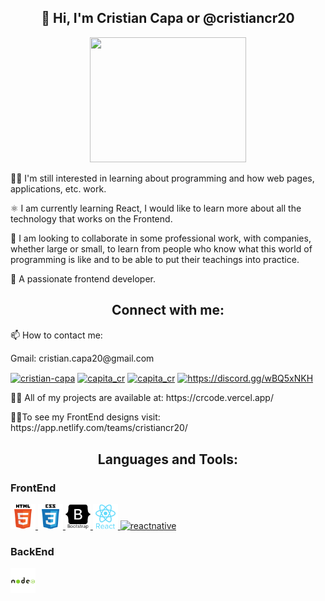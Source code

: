 <h2 align="center">👋 Hi, I'm Cristian Capa or @cristiancr20 </h2>

<div align="center">
  <img src="https://static.wixstatic.com/media/669128_ec1c7a78e9694aec8a07c2e48b292ae1~mv2.gif"   height="200" width="250" ></img>
</div>

<p margin="10"> 🧑‍💻 I'm still interested in learning about programming and how web pages, applications, etc. work. </p> 
<p>⚛️ I am currently learning React, I would like to learn more about all the technology that works on the Frontend. </p>
<p>🎒 I am looking to collaborate in some professional work, with companies, whether large or small, to learn from people who know what this world of programming is like and to be able to put their teachings into practice.</p>
<p>💞️ A passionate frontend developer.</p>


<h2 align="center">Connect with me:</h2>
📫 How to contact me:
<p> Gmail: cristian.capa20@gmail.com </p>
<p align="left">
<a href="https://codepen.io/cristian-capa" target="blank"><img align="center" src="https://raw.githubusercontent.com/rahuldkjain/github-profile-readme-generator/master/src/images/icons/Social/codepen.svg" alt="cristian-capa" height="30" width="40" /></a>
<a href="https://instagram.com/capita_cr" target="blank"><img align="center" src="https://raw.githubusercontent.com/rahuldkjain/github-profile-readme-generator/master/src/images/icons/Social/instagram.svg" alt="capita_cr" height="30" width="40" /></a>
<a href="https://tiktok.com/@capitacr.code" target="blank"><img align="center" src="https://w7.pngwing.com/pngs/190/385/png-transparent-tik-tok-thumbnail.png" alt="capita_cr" height="30" width="35" /></a> <a href="https://discord.gg/https://discord.gg/wBQ5xNKH" target="blank"><img align="center" src="https://raw.githubusercontent.com/rahuldkjain/github-profile-readme-generator/master/src/images/icons/Social/discord.svg" alt="https://discord.gg/wBQ5xNKH" height="30" width="40" /></a>
</p>

<p>👨‍💻 All of my projects are available at: https://crcode.vercel.app/</p>

<p> 🧑‍💻To see my FrontEnd designs visit: https://app.netlify.com/teams/cristiancr20/</p>


<h2 align="center">Languages and Tools:</h2>

<h3>FrontEnd</h3>

<p align="left">
  
  <a href="https://www.w3.org/html/" target="_blank" rel="noreferrer"> <img src="https://raw.githubusercontent.com/devicons/devicon/master/icons/html5/html5-original-wordmark.svg" alt="html5" width="40" height="40"/> </a>   <a href="https://www.w3schools.com/css/" target="_blank" rel="noreferrer"> <img src="https://raw.githubusercontent.com/devicons/devicon/master/icons/css3/css3-original-wordmark.svg" alt="css3" width="40" height="40"/> </a>  <a href="https://getbootstrap.com" target="_blank" rel="noreferrer"> <img src="https://raw.githubusercontent.com/devicons/devicon/master/icons/bootstrap/bootstrap-plain-wordmark.svg" alt="bootstrap" width="40" height="40"/> <a href="https://reactjs.org/" target="_blank" rel="noreferrer"> <img src="https://raw.githubusercontent.com/devicons/devicon/master/icons/react/react-original-wordmark.svg" alt="react" width="40" height="40"/> </a>  <a href="https://reactnative.dev/" target="_blank" rel="noreferrer"> <img src="https://reactnative.dev/img/header_logo.svg" alt="reactnative" width="40" height="40"/> </a>
  </p>
  <h3>BackEnd</h3>
  <p>
  </a>   <a href="https://nodejs.org" target="_blank" rel="noreferrer"> <img src="https://raw.githubusercontent.com/devicons/devicon/master/icons/nodejs/nodejs-original-wordmark.svg" alt="nodejs" width="40" height="40"/> </a>
  </p>
